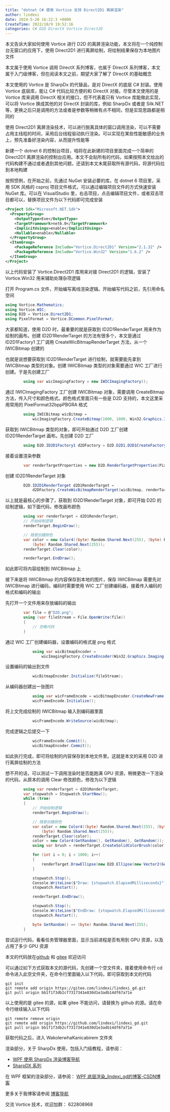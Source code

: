 ```yaml
---
title: "dotnet C# 使用 Vortice 支持 Direct2D1 离屏渲染"
author: lindexi
date: 2024-5-20 16:22:3 +0800
CreateTime: 2022/10/9 19:52:16
categories: C# D2D DirectX Vortice Direct2D
---
```


本文告诉大家如何使用 Vortice 进行 D2D 的离屏渲染功能，本文将在一个纯控制台无窗口的应用下，使用 Direct2D1 进行离屏绘制，将绘制结果保存为本地图片文件

<!--more-->


<!-- CreateTime:2022/10/9 19:52:16 -->

<!-- 标签：C#,D2D,DirectX,Vortice,Direct2D, -->
<!-- 发布 -->

本文属于使用 Vortice 调用 DirectX 系列博客，也属于 DirectX 系列博客，本文属于入门级博客，但在阅读本文之前，期望大家了解了 DirectX 的基础概念

本文使用的 Vortice 是 SharpDx 的代替品，是对 DirectX 的底层 C# 封装。使用 Vortice 底层库，能让 C# 代码比较方便的和 DirectX 对接。尽管本文使用的是 Vortice 库来调用 DirectX 相关的接口，但不代表着只有 Vortice 库能做此实现，可以将 Vortice 换成其他的对 DirectX 封装的库，例如 SharpDx 或者是 Silk.NET 等，更换之后只是调用的方法或者是参数等稍微有点不相同，但是实现思路都是相同的

使用 Direct2D1 离屏渲染技术，可以进行脱离具体的窗口调用渲染，可以不需要占用主线程的时间，采用后台线程驱动执行渲染。可以实现在某些性能敏感的业务上，预先准备好渲染内容，从而提升性能等

新建一个 dotnet 6 的控制台项目，咱将在此新建的项目里面完成一个简单的 Direct2D1 离屏渲染的控制台应用。本文不会贴所有的代码，如果按照本文给出的代码构建不通过或者遇到其他问题，还请到本文末尾获取所有源代码，将源代码拉到本地构建

按照惯例，在开始之前，先通过 NuGet 安装必要的库。在 dotnet 6 项目里，采用 SDK 风格的 csproj 项目文件格式，可以通过编辑项目文件的方式快速安装 NuGet 库。可以在 VisualStudio 里，右击项目，点击编辑项目文件，或者双击项目都可以，替换项目文件为以下代码即可完成安装

```xml
<Project Sdk="Microsoft.NET.Sdk">
  <PropertyGroup>
    <OutputType>Exe</OutputType>
    <TargetFramework>net6.0</TargetFramework>
    <ImplicitUsings>enable</ImplicitUsings>
    <Nullable>enable</Nullable>
  </PropertyGroup>
  <ItemGroup>
    <PackageReference Include="Vortice.Direct2D1" Version="2.1.32" />
    <PackageReference Include="Vortice.Win32" Version="1.6.2" />
  </ItemGroup>
</Project>
```

以上代码安装了 Vortice.Direct2D1 库用来对接 Direct2D1 的逻辑，安装了 Vortice.Win32 用来辅助处理杂项逻辑

打开 Program.cs 文件，开始编写离线渲染逻辑。开始编写代码之前，先引用命名空间

```csharp
using Vortice.Mathematics;
using Vortice.WIC;
using D2D = Vortice.Direct2D1;
using PixelFormat = Vortice.DCommon.PixelFormat;
```

大家都知道，使用 D2D 时，最重要的就是获取到 ID2D1RenderTarget 用来作为绘制的画布。创建 ID2D1RenderTarget 的方法有很多个，本文是通过 ID2D1Factory1 工厂调用 CreateWicBitmapRenderTarget 方法，从一个 IWICBitmap 创建的

也就是说想要获取到 ID2D1RenderTarget 进行绘制，就需要能先拿到 IWICBitmap 类型的对象。创建 IWICBitmap 类型的对象需要通过 WIC 工厂进行创建。于是先创建工厂

```csharp
        using var wicImagingFactory = new IWICImagingFactory();
```

通过 IWICImagingFactory 工厂创建 IWICBitmap 对象，需要调用 CreateBitmap 方法，传入尺寸和颜色格式。颜色格式里面只有一些是 D2D 支持的，本文这里采用常用的 PixelFormat32bppPBGRA 格式

```csharp
        using IWICBitmap wicBitmap =
            wicImagingFactory.CreateBitmap(1000, 1000, Win32.Graphics.Imaging.Apis.GUID_WICPixelFormat32bppPBGRA);
```

获取到 IWICBitmap 类型的对象，即可开始通过 D2D 工厂创建 ID2D1RenderTarget 画布。先创建 D2D 工厂

```csharp
        using D2D.ID2D1Factory1 d2DFactory = D2D.D2D1.D2D1CreateFactory<D2D.ID2D1Factory1>();
```

接着设置渲染参数

```csharp
        var renderTargetProperties = new D2D.RenderTargetProperties(PixelFormat.Premultiplied);
```

创建 ID2D1RenderTarget 对象

```csharp
        D2D.ID2D1RenderTarget d2D1RenderTarget =
            d2DFactory.CreateWicBitmapRenderTarget(wicBitmap, renderTargetProperties);
```

以上就是最核心的步骤了，获取到 ID2D1RenderTarget 对象，即可开始 D2D 的绘制逻辑，如下面代码，修改画布颜色

```csharp
        using var renderTarget = d2D1RenderTarget;
        // 开始绘制逻辑
        renderTarget.BeginDraw();

        // 随意创建颜色
        var color = new Color4((byte) Random.Shared.Next(255), (byte) Random.Shared.Next(255),
            (byte) Random.Shared.Next(255));
        renderTarget.Clear(color);

        renderTarget.EndDraw();
```

如此即可将内容绘制到 IWICBitmap 上

接下来是将 IWICBitmap 的内容保存到本地的图片，保存 IWICBitmap 需要先对 IWICBitmap 进行编码，编码时需要使用 WIC 工厂创建编码器，接着传入编码的格式和编码的输出

先打开一个文件用来存放编码的输出

```csharp
        var file = @"D2D.png";
        using (var fileStream = File.OpenWrite(file))
        {
            // 忽略代码
        }
```

通过 WIC 工厂创建编码器，设置编码的格式是 png 格式

```csharp
            using var wicBitmapEncoder =
                wicImagingFactory.CreateEncoder(Win32.Graphics.Imaging.Apis.GUID_ContainerFormatPng);
```

设置编码的输出到文件

```csharp
            wicBitmapEncoder.Initialize(fileStream);
```

从编码器创建出一张图片

```csharp
            using var wicFrameEncode = wicBitmapEncoder.CreateNewFrame(out var _);
            wicFrameEncode.Initialize();
```

将上文完成绘制的 IWICBitmap 输入到编码器里面

```csharp
            wicFrameEncode.WriteSource(wicBitmap);
```

完成逻辑之后提交一下

```csharp
            wicFrameEncode.Commit();
            wicBitmapEncoder.Commit();
```

如此执行完成，即可将绘制的内容保存到本地文件里。这就是本文的采用 D2D 进行离屏绘制的方法

想不开的话，可以测试一下调用渲染时是否能跑满 GPU 资源，稍微更改一下渲染的代码，从原本的调用 Clear 修改颜色，修改为以下逻辑

```csharp
        using var renderTarget = d2D1RenderTarget;
        var stopwatch = Stopwatch.StartNew();
        while (true)
        {
            // 开始绘制逻辑
            renderTarget.BeginDraw();

            // 随意创建颜色
            var color = new Color4((byte) Random.Shared.Next(255), (byte) Random.Shared.Next(255),
                (byte) Random.Shared.Next(255));
            renderTarget.Clear(color);
            color = new Color4(GetRandom(), GetRandom(), GetRandom());
            using var brush = renderTarget.CreateSolidColorBrush(color);

            for (int i = 0; i < 1000; i++)
            {
                renderTarget.DrawEllipse(new D2D.Ellipse(new Vector2(GetRandom(), GetRandom()), 5, 5), brush, 2);
            }

            stopwatch.Stop();
            Console.WriteLine($"Draw: {stopwatch.ElapsedMilliseconds}");
            stopwatch.Restart();

            renderTarget.EndDraw();

            stopwatch.Stop();
            Console.WriteLine($"EndDraw: {stopwatch.ElapsedMilliseconds}");
            stopwatch.Restart();

            byte GetRandom() => (byte) Random.Shared.Next(255);
        }
```

尝试运行代码，看看任务管理器里面，显示当前进程是否有用到 GPU 资源，以及占用了多少 GPU 资源

本文的代码放在[github](https://github.com/lindexi/lindexi_gd/tree/bb1f1f3db2cf7317341e830d1e3adb14df67a71e/WakolerwhaKanicabirem) 和 [gitee](https://gitee.com/lindexi/lindexi_gd/tree/bb1f1f3db2cf7317341e830d1e3adb14df67a71e/WakolerwhaKanicabirem) 欢迎访问

可以通过如下方式获取本文的源代码，先创建一个空文件夹，接着使用命令行 cd 命令进入此空文件夹，在命令行里面输入以下代码，即可获取到本文的代码

```
git init
git remote add origin https://gitee.com/lindexi/lindexi_gd.git
git pull origin bb1f1f3db2cf7317341e830d1e3adb14df67a71e
```

以上使用的是 gitee 的源，如果 gitee 不能访问，请替换为 github 的源。请在命令行继续输入以下代码

```
git remote remove origin
git remote add origin https://github.com/lindexi/lindexi_gd.git
git pull origin bb1f1f3db2cf7317341e830d1e3adb14df67a71e
```

获取代码之后，进入 WakolerwhaKanicabirem 文件夹

渲染部分，关于 SharpDx 使用，包括入门级教程，请参阅：

- [WPF 使用 SharpDx 渲染博客导航](https://blog.lindexi.com/post/WPF-%E4%BD%BF%E7%94%A8-SharpDx-%E6%B8%B2%E6%9F%93%E5%8D%9A%E5%AE%A2%E5%AF%BC%E8%88%AA.html )
- [SharpDX 系列](https://blog.lindexi.com/post/sharpdx.html )

在 WPF 框架的渲染部分，请参阅： [WPF 底层渲染_lindexi_gd的博客-CSDN博客](https://blog.csdn.net/lindexi_gd/category_9276313.html?spm=1001.2014.3001.5482 )

更多关于我博客请参阅 [博客导航](https://blog.lindexi.com/post/%E5%8D%9A%E5%AE%A2%E5%AF%BC%E8%88%AA.html )

交流 Vortice 技术，欢迎加群： 622808968
